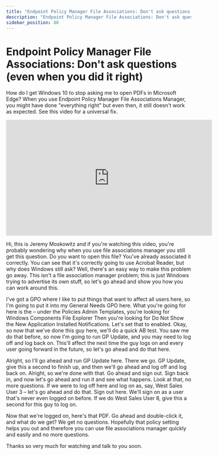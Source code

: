 ```yaml
---
title: "Endpoint Policy Manager File Associations: Don't ask questions (even when you did it right)"
description: "Endpoint Policy Manager File Associations: Don't ask questions (even when you did it right)"
sidebar_position: 80
---
```

# Endpoint Policy Manager File Associations: Don't ask questions (even when you did it right)

How do I get Windows 10 to stop asking me to open PDFs in Microsoft Edge? When you use Endpoint
Policy Manager File Associations Manager, you might have done "everything right" but even then, it
still doesn't work as expected. See this video for a universal fix.

<iframe width="560" height="315" src="https://www.youtube.com/embed/cMioz4JQPYI" title="Endpoint Policy Manager File Associations: Don't ask questions (even when you did it right)" frameborder="0" allow="accelerometer; autoplay; clipboard-write; encrypted-media; gyroscope; picture-in-picture; web-share" allowfullscreen="1"></iframe>

Hi, this is Jeremy Moskowitz and if you're watching this video, you're probably wondering why when
you use file associations manager you still get this question. Do you want to open this file? You've
already associated it correctly. You can see that it's correctly going to use Acrobat Reader, but
why does Windows still ask? Well, there's an easy way to make this problem go away. This isn't a
file association manager problem; this is just Windows trying to advertise its own stuff, so let's
go ahead and show you how you can work around this.

I've got a GPO where I like to put things that want to affect all users here, so I'm going to put it
into my General Needs GPO here. What you're going for here is the – under the Policies Admin
Templates, you're looking for Windows Components File Explorer Then you're looking for Do Not Show
the New Application Installed Notifications. Let's set that to enabled. Okay, so now that we've done
this guy here, we'll do a quick AB test. You saw me do that before, so now I'm going to run GP
Update, and you may need to log off and log back on. This'll affect the next time the guy logs on
and every user going forward in the future, so let's go ahead and do that here.

Alright, so I'll go ahead and run GP Update here. There we go. GP Update, give this a second to
finish up, and then we'll go ahead and log off and log back on. Alright, so we're done with that. Go
ahead and sign out. Sign back in, and now let's go ahead and run it and see what happens. Look at
that, no more questions. If we were to log off here and log on as, say, West Sales User 3 – let's go
ahead and do that. Sign out here. We'll sign on as a user that's never even logged on before. If we
do West Sales User 8, give this a second for this guy to log on.

Now that we're logged on, here's that PDF. Go ahead and double-click it, and what do we get? We get
no questions. Hopefully that policy setting helps you out and therefore you can use file
associations manager quickly and easily and no more questions.

Thanks so very much for watching and talk to you soon.
